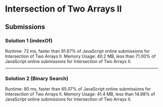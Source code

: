 # Intersection of Two Arrays II

## Submissions

### Solution 1 (indexOf)

Runtime: 72 ms, faster than 91.87% of JavaScript online submissions for Intersection of Two Arrays II.
Memory Usage: 40.2 MB, less than 71.00% of JavaScript online submissions for Intersection of Two Arrays II.

---

### Solution 2 (Binary Search)

Runtime: 80 ms, faster than 65.07% of JavaScript online submissions for Intersection of Two Arrays II.
Memory Usage: 41.4 MB, less than 14.98% of JavaScript online submissions for Intersection of Two Arrays II.
